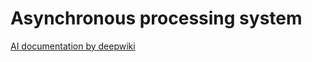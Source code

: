 # Asynchronous processing system

[AI documentation by deepwiki](https://deepwiki.com/xiqiang/AsyncProc)
